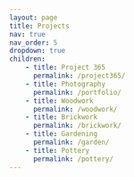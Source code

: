 ```yaml
---
layout: page
title: Projects
nav: true
nav_order: 5
dropdown: true
children: 
    - title: Project 365
      permalink: /project365/
    - title: Photography
      permalink: /portfolio/
    - title: Woodwork
      permalink: /woodwork/
    - title: Brickwork
      permalink: /brickwork/
    - title: Gardening
      permalink: /garden/
    - title: Pottery
      permalink: /pottery/
---
```


 